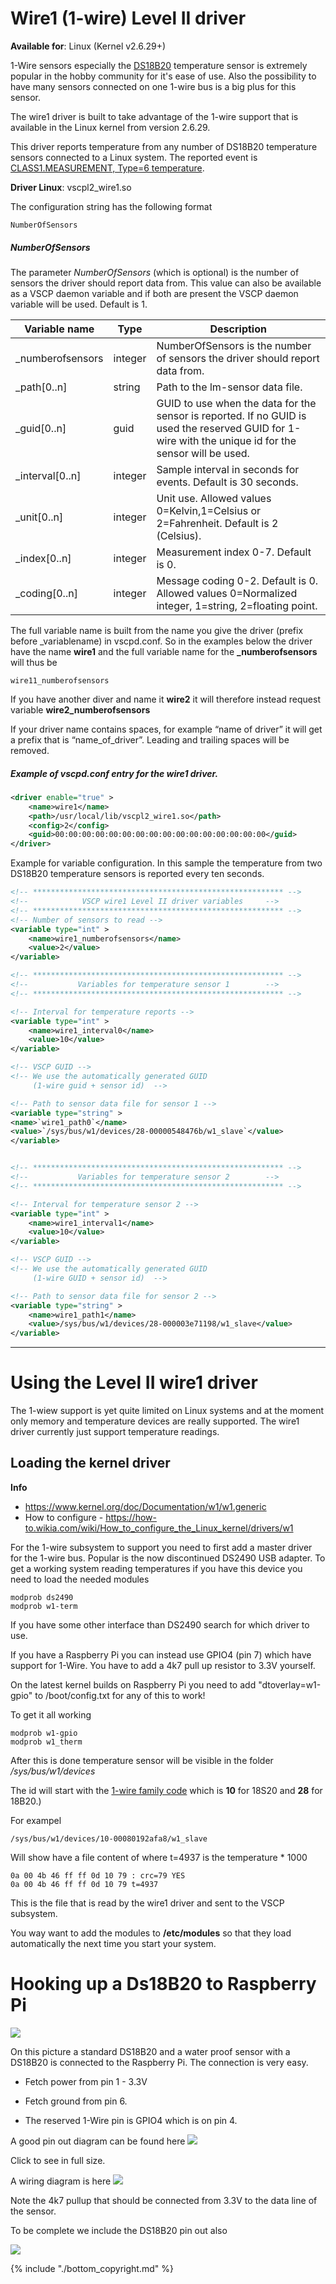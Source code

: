 # Wire1 (1-wire) Level II driver

**Available for**: Linux (Kernel v2.6.29+)

1-Wire sensors especially the [DS18B20](https://datasheets.maximintegrated.com/en/ds/DS18B20.pdf) temperature sensor is extremely popular in the hobby community for it's ease of use. Also the possibility to have many sensors connected on one 1-wire bus is a big plus for this sensor.

The wire1 driver is built to take advantage of the 1-wire support that is available in the Linux kernel from version 2.6.29.

This driver reports temperature from any number of DS18B20 temperature sensors connected to a Linux system. The reported event is [CLASS1.MEASUREMENT, Type=6 temperature](https://grodansparadis.gitbooks.io/the-vscp-specification/class1.measurement.html#type6).

**Driver Linux**: vscpl2_wire1.so

The configuration string has the following format

    NumberOfSensors

##### NumberOfSensors

The parameter *NumberOfSensors* (which is optional) is the number of sensors the driver should report data from. This value can also be available as a VSCP daemon variable and if both are present the VSCP daemon variable will be used. Default is 1. 

 | Variable name    | Type    | Description  | 
 | -------------    | ----    | -----------  | 
 | _numberofsensors | integer | NumberOfSensors is the number of sensors the driver should report data from. | 
 | _path[0..n]      | string  | Path to the lm-sensor data file.  | 
 | _guid[0..n]      | guid    | GUID to use when the data for the sensor is reported.  If no GUID is used the reserved GUID for 1-wire with the unique id for the sensor will be used. | 
 | _interval[0..n]  | integer | Sample interval in seconds for events. Default is 30 seconds. | 
 | _unit[0..n]      | integer | Unit use. Allowed values 0=Kelvin,1=Celsius or 2=Fahrenheit. Default is 2 (Celsius).  | 
 | _index[0..n]     | integer | Measurement index 0-7. Default is 0. | 
 | _coding[0..n]    | integer | Message coding 0-2. Default is 0. Allowed values 0=Normalized integer, 1=string, 2=floating point. | 

The full variable name is built from the name you give the driver (prefix before _variablename) in vscpd.conf. So in the examples below the driver have the name **wire1** and the full variable name for the **_numberofsensors** will thus be

    wire11_numberofsensors

If you have another diver and name it  **wire2** it will therefore instead request variable **wire2_numberofsensors**

If your driver name contains spaces, for example “name of driver” it will get a prefix that is “name_of_driver”. Leading and trailing spaces will be removed. 

##### Example of vscpd.conf entry for the wire1 driver.

```xml
<driver enable="true" >
    <name>wire1</name>
    <path>/usr/local/lib/vscpl2_wire1.so</path>
    <config>2</config>
    <guid>00:00:00:00:00:00:00:00:00:00:00:00:00:00:00:00</guid>
</driver>
```

Example for variable configuration. In this sample the temperature from two DS18B20 temperature sensors is reported every ten seconds.

```xml
<!-- ******************************************************** -->
<!--            VSCP wire1 Level II driver variables     -->
<!-- ******************************************************** -->
<!-- Number of sensors to read -->
<variable type="int" >
	<name>wire1_numberofsensors</name>          	
	<value>2</value>      
</variable>

<!-- ******************************************************** -->
<!--           Variables for temperature sensor 1        -->
<!-- ******************************************************** -->

<!-- Interval for temperature reports -->
<variable type="int" >
	<name>wire1_interval0</name>          	
	<value>10</value>      
</variable>

<!-- VSCP GUID -->
<!-- We use the automatically generated GUID 
     (1-wire guid + sensor id)  -->

<!-- Path to sensor data file for sensor 1 -->
<variable type="string" >
<name>`wire1_path0`</name>
<value>`/sys/bus/w1/devices/28-00000548476b/w1_slave`</value>
</variable>


<!-- ******************************************************** -->
<!--           Variables for temperature sensor 2        -->
<!-- ******************************************************** -->

<!-- Interval for temperature sensor 2 -->
<variable type="int" >
	<name>wire1_interval1</name>          	
	<value>10</value>      
</variable>

<!-- VSCP GUID -->
<!-- We use the automatically generated GUID 
     (1-wire GUID + sensor id)  --> 	

<!-- Path to sensor data file for sensor 2 -->
<variable type="string" >	
	<name>wire1_path1</name>          	
	<value>/sys/bus/w1/devices/28-000003e71198/w1_slave</value>      
</variable>

```


----

# Using the Level II wire1 driver

The 1-wiew support is yet quite limited on Linux systems and at the moment only memory and temperature devices are really supported. The wire1 driver currently just support temperature readings.

## Loading the kernel driver

**Info**

*  https://www.kernel.org/doc/Documentation/w1/w1.generic
*  How to configure - https://how-to.wikia.com/wiki/How_to_configure_the_Linux_kernel/drivers/w1

For the 1-wire subsystem to support you need to first add a master driver for the 1-wire bus. Popular is the now discontinued DS2490 USB adapter. To get a working system reading temperatures if you have this device you need to load the needed modules

    modprob ds2490
    modprob w1-term

If you have some other interface than DS2490 search for which driver to use. 

If you have a Raspberry Pi you can instead use GPIO4 (pin 7) which have support for 1-Wire. You have to add a 4k7 pull up resistor to 3.3V yourself.

On the latest kernel builds on Raspberry Pi you need to add "dtoverlay=w1-gpio" to /boot/config.txt for any of this to work! 

To get it all working

    modprob w1-gpio
    modprob w1_therm

After this is done temperature sensor will be visible in the folder */sys/bus/w1/devices* 

The id will start with the [1-wire family code](https://github.com/owfs/owfs-doc/wiki/1Wire-Device-List) which is **10** for 18S20 and **28** for 18B20.)

For exampel

    /sys/bus/w1/devices/10-00080192afa8/w1_slave

Will show have a file content of where t=4937 is the temperature * 1000

    0a 00 4b 46 ff ff 0d 10 79 : crc=79 YES
    0a 00 4b 46 ff ff 0d 10 79 t=4937 

This is the file that is read by the wire1 driver and sent to the VSCP subsystem.

You way want to add the modules to **/etc/modules** so that they load automatically the next time you start your system.

# Hooking up a Ds18B20 to Raspberry Pi

![](./images/drivers/level2-drivers/006_small.png)

On this picture a standard DS18B20 and a water proof sensor with a DS18B20 is connected to the Raspberry Pi. The connection is very easy.


*  Fetch power from pin 1 - 3.3V

*  Fetch ground from pin 6.

*  The reserved 1-Wire pin is GPIO4 which is on pin 4.

A good pin out diagram can be found here ![](https://howto8165.files.wordpress.com/2014/08/rpi-pinout.png)

Click to see in full size.

A wiring diagram is here ![](https://www.sbprojects.com/projects/raspberrypi/ds1820connect.png)

Note the 4k7 pullup that should be connected from 3.3V to the data line of the sensor.

To be complete we include the DS18B20 pin out also

![](https://www.modmypi.com/image/data/tutorials/DS18B20/DS18B20+.png)

{% include "./bottom_copyright.md" %}
